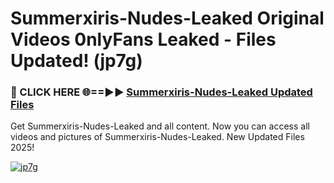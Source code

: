 # Summerxiris-Nudes-Leaked Original Videos 0nlyFans Leaked - Files Updated! (jp7g)

<h3>🔴 CLICK HERE 🌐==►► <a href="https://tinyurl.com/yc6ubb5a" rel="nofollow">Summerxiris-Nudes-Leaked Updated Files</a></h3>

Get Summerxiris-Nudes-Leaked and all content. Now you can access all videos and pictures of Summerxiris-Nudes-Leaked. New Updated Files 2025!

[![jp7g](https://i.imgur.com/7eu0CRL.gif)](https://tinyurl.com/yc6ubb5a)
